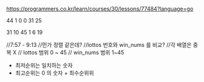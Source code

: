 https://programmers.co.kr/learn/courses/30/lessons/77484?language=go


44 1 0 0 31 25

31 10 45 1 6 19

//7:57 - 9:13
//먼가 정렬 같은데?
//lottos 번호와 win_nums 를 비교?
    //각 배열은 중복 X
    // lottos 범위 0 ~ 45
    // win_nums 범위 1~45

* 최저순위는 일치하는 숫자
* 최고순위는 0 의 숫자 + 최수순위위